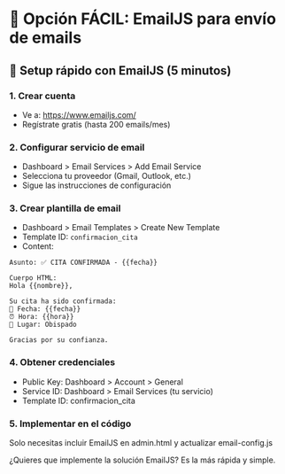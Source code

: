 # 📧 Opción FÁCIL: EmailJS para envío de emails

## 🚀 Setup rápido con EmailJS (5 minutos)

### 1. Crear cuenta
- Ve a: https://www.emailjs.com/
- Regístrate gratis (hasta 200 emails/mes)

### 2. Configurar servicio de email
- Dashboard > Email Services > Add Email Service
- Selecciona tu proveedor (Gmail, Outlook, etc.)
- Sigue las instrucciones de configuración

### 3. Crear plantilla de email
- Dashboard > Email Templates > Create New Template
- Template ID: `confirmacion_cita`
- Content:
```
Asunto: ✅ CITA CONFIRMADA - {{fecha}}

Cuerpo HTML:
Hola {{nombre}},

Su cita ha sido confirmada:
📅 Fecha: {{fecha}}
⏰ Hora: {{hora}}
📍 Lugar: Obispado

Gracias por su confianza.
```

### 4. Obtener credenciales
- Public Key: Dashboard > Account > General
- Service ID: Dashboard > Email Services (tu servicio)
- Template ID: confirmacion_cita

### 5. Implementar en el código
Solo necesitas incluir EmailJS en admin.html y actualizar email-config.js

¿Quieres que implemente la solución EmailJS? Es la más rápida y simple.